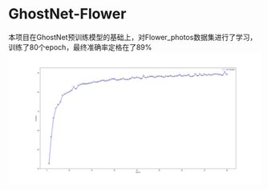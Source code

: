 # GhostNet-Flower
本项目在GhostNet预训练模型的基础上，对Flower_photos数据集进行了学习，训练了80个epoch，最终准确率定格在了89%
![image](https://github.com/ljihong/GhostNet-Flower/blob/main/Figure_1.png)
